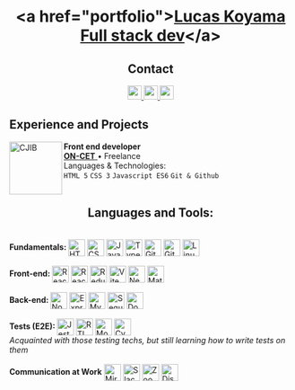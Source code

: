 <h1 align="center">
  &lta href="portfolio"&gt<a href="https://portfolio.lucaskoyama.vercel.app/">Lucas Koyama Full stack dev</a>&lt/a&gt
</h1>

<h2 align="center">Contact</h2>
<div align="center" dir="auto">
  <a href="https://wa.me/5519995405067">
    <img src="https://img.shields.io/badge/WhatsApp-25D366?style=for-the-badge&logo=whatsapp&logoColor=white" height="25" data-canonical-src="https://img.shields.io/badge/-Gmail-%23333?style=for-the-badge&amp;logo=gmail&amp;logoColor=white" style="max-width: 100%;" />
  </a>
  <a href="https://www.linkedin.com/in/lucas-koyama/" rel="nofollow">
    <img src="https://img.shields.io/badge/LinkedIn-0077B5?style=for-the-badge&logo=linkedin&logoColor=white" height="25" data-canonical-src="https://img.shields.io/badge/-Gmail-%23333?style=for-the-badge&amp;logo=gmail&amp;logoColor=white" height="25" style="max-width: 100%;" />
  </a>
  <a href="mailto:lucaskoyamahhh@gmail.com">
    <img src="https://img.shields.io/badge/Gmail-D14836?style=for-the-badge&logo=gmail&logoColor=white" height="25" style="max-width: 100%;" />
  </a>
</div>

<h2>Experience and Projects</h2>

<p dir="auto"><a href="https://www.oncet.com.br/" rel="nofollow"><img align="left" height="94px" width="94px" alt="CJIB" src="https://www.oncet.com.br/images/favicon.png" style="max-width: 100%;"></a></p>
<p dir="auto">
  <strong>Front end developer</strong> <br>
  <a href="https://www.oncet.com.br/" rel="nofollow">
    <strong>ON-CET</strong>
  </a> • Freelance <br>
  Languages &amp; Technologies: <br/> <code>HTML 5</code> <code>CSS 3</code> <code>Javascript ES6</code> <code>Git & Github</code>  <br>
  <br>
</p>

<h2 align="center">Languages and Tools:</h2>
<div align="start" dir="auto">
  <br>
  <strong>Fundamentals: </strong>
  <a href="https://developer.mozilla.org/en-US/docs/Web/HTML" rel="nofollow"><img align="center" alt="HTML" height="30" src="https://camo.githubusercontent.com/d63d473e728e20a286d22bb2226a7bf45a2b9ac6c72c59c0e61e9730bfe4168c/68747470733a2f2f696d672e736869656c64732e696f2f62616467652f48544d4c352d4533344632363f7374796c653d666f722d7468652d6261646765266c6f676f3d68746d6c35266c6f676f436f6c6f723d7768697465" data-canonical-src="https://img.shields.io/badge/HTML5-E34F26?style=for-the-badge&amp;logo=html5&amp;logoColor=white" style="max-width: 100%;"></a>
  <a href="https://developer.mozilla.org/en-US/docs/Web/CSS" rel="nofollow"><img align="center" alt="CSS" height="30" src="https://camo.githubusercontent.com/3a0f693cfa032ea4404e8e02d485599bd0d192282b921026e89d271aaa3d7565/68747470733a2f2f696d672e736869656c64732e696f2f62616467652f435353332d3135373242363f7374796c653d666f722d7468652d6261646765266c6f676f3d63737333266c6f676f436f6c6f723d7768697465" data-canonical-src="https://img.shields.io/badge/CSS3-1572B6?style=for-the-badge&amp;logo=css3&amp;logoColor=white" style="max-width: 100%;"></a>
  <a href="https://developer.mozilla.org/en-US/docs/Web/JavaScript" rel="nofollow"><img align="center" alt="JavaScript" height="30" src="https://camo.githubusercontent.com/9d07c04bdd98c662d5df9d4e1cc1de8446ffeaebca330feb161f1fb8e1188204/68747470733a2f2f696d672e736869656c64732e696f2f62616467652f4a6176615363726970742d4637444631453f7374796c653d666f722d7468652d6261646765266c6f676f3d6a617661736372697074266c6f676f436f6c6f723d626c61636b" data-canonical-src="https://img.shields.io/badge/JavaScript-F7DF1E?style=for-the-badge&amp;logo=javascript&amp;logoColor=black" style="max-width: 100%;"></a>
  <a href="https://www.typescriptlang.org/" rel="nofollow"><img align="center" alt="TypeScript" height="30" src="https://camo.githubusercontent.com/6cf9abe9d706421df40ff4feff208a5728df2b77f9eb21f24d09df00a0d69203/68747470733a2f2f696d672e736869656c64732e696f2f62616467652f547970655363726970742d3030374143433f7374796c653d666f722d7468652d6261646765266c6f676f3d74797065736372697074266c6f676f436f6c6f723d7768697465" data-canonical-src="https://img.shields.io/badge/TypeScript-007ACC?style=for-the-badge&amp;logo=typescript&amp;logoColor=white" style="max-width: 100%;"></a>
    <a href="https://git-scm.com/doc" rel="nofollow"><img align="center" alt="Git" height="30" src="https://camo.githubusercontent.com/b79abd03f64d1f015ce8ddd3b3a6b52ee25fe62aef6d1ce5da71d08c0dcde297/68747470733a2f2f696d672e736869656c64732e696f2f62616467652f4769742d4533344632363f7374796c653d666f722d7468652d6261646765266c6f676f3d676974266c6f676f436f6c6f723d7768697465" data-canonical-src="https://img.shields.io/badge/Git-E34F26?style=for-the-badge&amp;logo=git&amp;logoColor=white" style="max-width: 100%;"></a>
  <a href="https://github.com/" rel="nofollow"><img align="center" alt="GitHub" height="30" src="https://camo.githubusercontent.com/fbc3df79ffe1a99e482b154b29262ecbb10d6ee4ed22faa82683aa653d72c4e1/68747470733a2f2f696d672e736869656c64732e696f2f62616467652f4769744875622d3130303030303f7374796c653d666f722d7468652d6261646765266c6f676f3d676974687562266c6f676f436f6c6f723d7768697465" data-canonical-src="https://img.shields.io/badge/GitHub-100000?style=for-the-badge&logo=github&logoColor=white" style="max-width: 100%;"></a>
  <img align="center" alt="Linux" height="30" src="https://camo.githubusercontent.com/878e15b4f7576e844856dc60d855ba0587d3d2bc56211fbe69734ebccb13b068/68747470733a2f2f696d672e736869656c64732e696f2f62616467652f4c696e75782d4643433632343f7374796c653d666f722d7468652d6261646765266c6f676f3d6c696e7578266c6f676f436f6c6f723d626c61636b" data-canonical-src="https://img.shields.io/badge/Linux-FCC624?style=for-the-badge&amp;logo=linux&amp;logoColor=black" style="max-width: 100%;">
  <br>
  
  <br>
  <strong>Front-end: </strong>
  <a href="https://react.dev/" rel="nofollow"><img align="center" alt="React" height="30" src="https://camo.githubusercontent.com/268ac512e333b69600eb9773a8f80b7a251f4d6149642a50a551d4798183d621/68747470733a2f2f696d672e736869656c64732e696f2f62616467652f52656163742d3230323332413f7374796c653d666f722d7468652d6261646765266c6f676f3d7265616374266c6f676f436f6c6f723d363144414642" data-canonical-src="https://img.shields.io/badge/React-20232A?style=for-the-badge&amp;logo=react&amp;logoColor=61DAFB" style="max-width: 100%;"></a>
  <a href="https://reactrouter.com/en/main" rel="nofollow"><img align="center" alt="React-router" height="30" src="https://camo.githubusercontent.com/4f9d20f3a284d2f6634282f61f82a62e99ee9906537dc9859decfdc9efbb51ec/68747470733a2f2f696d672e736869656c64732e696f2f62616467652f52656163745f526f757465722d4341343234353f7374796c653d666f722d7468652d6261646765266c6f676f3d72656163742d726f75746572266c6f676f436f6c6f723d7768697465" data-canonical-src="https://img.shields.io/badge/React_Router-CA4245?style=for-the-badge&amp;logo=react-router&amp;logoColor=white" style="max-width: 100%;"></a>
  <a href="https://redux.js.org/" rel="nofollow"><img align="center" alt="Redux" height="30" src="https://camo.githubusercontent.com/6908bc5919e46cd787b8e5117f092f5ed37da82e8bd602e6339060ea0fff722c/68747470733a2f2f696d672e736869656c64732e696f2f62616467652f52656475782d3539334438383f7374796c653d666f722d7468652d6261646765266c6f676f3d7265647578266c6f676f436f6c6f723d7768697465" data-canonical-src="https://img.shields.io/badge/Redux-593D88?style=for-the-badge&amp;logo=redux&amp;logoColor=white" style="max-width: 100%;"></a>
  <a href="https://vitejs.dev/" rel="nofollow"><img align="center" alt="Vite" height="30" src="https://camo.githubusercontent.com/a6d8d36938723d10c583712f831eeca2144cc6e20f9493ce998cca15c0d04826/68747470733a2f2f696d672e736869656c64732e696f2f62616467652f766974652d2532333634364346462e7376673f7374796c653d666f722d7468652d6261646765266c6f676f3d76697465266c6f676f436f6c6f723d7768697465" data-canonical-src="https://img.shields.io/badge/vite-%23646CFF.svg?style=for-the-badge&amp;logo=vite&amp;logoColor=white" style="max-width: 100%;"></a>
  <a target="_blank" rel="nofollow" href="https://nextjs.org/"><img align="center" alt="Next" height="30" src="https://camo.githubusercontent.com/3a092edcd6d57d9bd83ad74ba2cce29b6963102d3aa479817b75bcd60a304aab/68747470733a2f2f696d672e736869656c64732e696f2f62616467652f6e6578742532306a732d3030303030303f7374796c653d666f722d7468652d6261646765266c6f676f3d6e657874646f746a73266c6f676f436f6c6f723d7768697465" data-canonical-src="https://img.shields.io/badge/next%20js-000000?style=for-the-badge&amp;logo=nextdotjs&amp;logoColor=white" style="max-width: 100%;"></a>
  <a href="https://mui.com/" rel="nofollow"><img align="center" alt="MaterialUI" height="30" src="https://camo.githubusercontent.com/1eb36d14501371162c4572130c4148595e523a3cabf4144c73dda77e7557c813/68747470733a2f2f696d672e736869656c64732e696f2f62616467652f4d55492d2532333030383143422e7376673f7374796c653d666f722d7468652d6261646765266c6f676f3d6d7569266c6f676f436f6c6f723d7768697465" data-canonical-src="https://img.shields.io/badge/MUI-%230081CB.svg?style=for-the-badge&amp;logo=mui&amp;logoColor=white" style="max-width: 100%;"></a>
  <br>
  
  <br>
  <strong>Back-end: </strong>
  <a href="https://nodejs.org/en" rel="nofollow"><img align="center" alt="NodeJS" height="30" src="https://camo.githubusercontent.com/7d7b100e379663ee40a20989e6c61737e6396c1dafc3a7c6d2ada8d4447eb0e4/68747470733a2f2f696d672e736869656c64732e696f2f62616467652f6e6f64652e6a732d3644413535463f7374796c653d666f722d7468652d6261646765266c6f676f3d6e6f64652e6a73266c6f676f436f6c6f723d7768697465" data-canonical-src="https://img.shields.io/badge/node.js-6DA55F?style=for-the-badge&amp;logo=node.js&amp;logoColor=white" style="max-width: 100%;"></a>
  <a href="https://expressjs.com/" rel="nofollow"><img align="center" alt="ExpressJS" height="30" src="https://camo.githubusercontent.com/8286a45a106e1a3c07489f83a38159981d888518a740b59c807ffc1b7b1e2f7b/68747470733a2f2f696d672e736869656c64732e696f2f62616467652f657870726573732e6a732d2532333430346435392e7376673f7374796c653d666f722d7468652d6261646765266c6f676f3d65787072657373266c6f676f436f6c6f723d253233363144414642" data-canonical-src="https://img.shields.io/badge/express.js-%23404d59.svg?style=for-the-badge&amp;logo=express&amp;logoColor=%2361DAFB" style="max-width: 100%;"></a>
  <a href="https://dev.mysql.com/doc/" rel="nofollow"><img align="center" alt="MySQL" height="30" src="https://camo.githubusercontent.com/918fce8d50581bd97b7133e677a78ed2cad14f970522f219daaeb6d1c81060e1/68747470733a2f2f696d672e736869656c64732e696f2f62616467652f6d7973716c2d2532333030662e7376673f7374796c653d666f722d7468652d6261646765266c6f676f3d6d7973716c266c6f676f436f6c6f723d7768697465" data-canonical-src="https://img.shields.io/badge/mysql-%2300f.svg?style=for-the-badge&amp;logo=mysql&amp;logoColor=white" style="max-width: 100%;"></a>
  <a href="https://sequelize.org/" rel="nofollow"><img align="center" alt="Sequelize" height="30" src="https://camo.githubusercontent.com/6c50eb6f911b1bcb4c0b790fb5e908bf896c525685839fa802c41349dcd1c8bf/68747470733a2f2f696d672e736869656c64732e696f2f62616467652f53657175656c697a652d3532423045373f7374796c653d666f722d7468652d6261646765266c6f676f3d53657175656c697a65266c6f676f436f6c6f723d7768697465" data-canonical-src="https://img.shields.io/badge/Sequelize-52B0E7?style=for-the-badge&amp;logo=Sequelize&amp;logoColor=white" style="max-width: 100%;"></a>
  <a href="https://docs.docker.com/" rel="nofollow"><img align="center" alt="Docker" height="30" src="https://camo.githubusercontent.com/6b7f701cf0bea42833751b754688f1a27b6090fdf90bf2b226addff01be817f0/68747470733a2f2f696d672e736869656c64732e696f2f62616467652f646f636b65722d2532333064623765642e7376673f7374796c653d666f722d7468652d6261646765266c6f676f3d646f636b6572266c6f676f436f6c6f723d7768697465" data-canonical-src="https://img.shields.io/badge/docker-%230db7ed.svg?style=for-the-badge&amp;logo=docker&amp;logoColor=white" style="max-width: 100%;"></a>
  <br>

  <br>
  <strong>Tests (E2E): </strong>
  <a href="https://jestjs.io/docs/getting-started" rel="nofollow"><img align="center" alt="Jest" height="30" src="https://camo.githubusercontent.com/50192f803c169b9d425e740281b58ae35c954c51fc57b9b068453a1934dfcef0/68747470733a2f2f692e696d6775722e636f6d2f574c4c365369492e706e67" data-canonical-src="https://i.imgur.com/WLL6SiI.png" style="max-width: 100%;"></a>
  <a href="https://testing-library.com/docs/react-testing-library/intro/" rel="nofollow"><img align="center" alt="RTL" height="30" src="https://camo.githubusercontent.com/1b37a34990de4066db9a9d10404501493c326460b31bc671e13ff1fb725829b3/68747470733a2f2f692e696d6775722e636f6d2f53535a476643372e706e67" data-canonical-src="https://i.imgur.com/SSZGfC7.png" style="max-width: 100%;"></a>
  <a href="https://mochajs.org/" rel="nofollow"><img align="center" alt="Mocha" height="30" src="https://camo.githubusercontent.com/46e44694ec7a20834156ecc84bc22d07041edc0de17202b343f2d99d43b4ba9b/68747470733a2f2f696d672e736869656c64732e696f2f62616467652f2d6d6f6368612d2532333844363734383f7374796c653d666f722d7468652d6261646765266c6f676f3d6d6f636861266c6f676f436f6c6f723d7768697465" data-canonical-src="https://img.shields.io/badge/-mocha-%238D6748?style=for-the-badge&amp;logo=mocha&amp;logoColor=white" style="max-width: 100%;"></a>
  <a href="https://www.cypress.io/" rel="nofollow"><img align="center" alt="Cypress" height="30" src="https://camo.githubusercontent.com/89c8d004671c2e98b238442d0a79401aeb7a612c69f3a337baa0a3435a65b676/68747470733a2f2f696d672e736869656c64732e696f2f62616467652f437970726573732d3137323032433f7374796c653d666f722d7468652d6261646765266c6f676f3d63797072657373266c6f676f436f6c6f723d7768697465" data-canonical-src="https://img.shields.io/badge/Cypress-17202C?style=for-the-badge&logo=cypress&logoColor=white" style="max-width: 100%;"></a>
  <br>
  <em>Acquainted with those testing techs, but still learning how to write tests on them</em>
  <br>
  
  <br>
  <strong>Communication at Work</strong>
  <a href="https://miro.com/" rel="nofollow"><img align="center" alt="Miro" height="30" src="https://camo.githubusercontent.com/1dc2db4a48e02b49611035123bd404668d7dfb21186e4d937674f7cf19825d42/68747470733a2f2f696d672e736869656c64732e696f2f62616467652f4d69726f2d4637433932323f7374796c653d666f722d7468652d6261646765266c6f676f3d4d69726f266c6f676f436f6c6f723d303530303336" data-canonical-src="https://img.shields.io/badge/Miro-F7C922?style=for-the-badge&amp;logo=Miro&amp;logoColor=050036" style="max-width: 100%;"></a>
  <a href="https://slack.com/" rel="nofollow"><img align="center" alt="Slack" height="30" src="https://camo.githubusercontent.com/870d2945e15dde83583f64ea1f3f4471702e45bf30fa884412da74cb7731ae42/68747470733a2f2f696d672e736869656c64732e696f2f62616467652f536c61636b2d3441313534423f7374796c653d666f722d7468652d6261646765266c6f676f3d736c61636b266c6f676f436f6c6f723d7768697465" data-canonical-src="https://img.shields.io/badge/Slack-4A154B?style=for-the-badge&amp;logo=slack&amp;logoColor=white" style="max-width: 100%;"></a>
  <a href="https://zoom.us/" rel="nofollow"><img align="center" alt="Zoom" height="30" src="https://camo.githubusercontent.com/c6c90c4d74d5fad08da3e2c31c556ea8a8b45a6bd5756b6e49111d9825cde56f/68747470733a2f2f696d672e736869656c64732e696f2f62616467652f5a6f6f6d2d3244384346463f7374796c653d666f722d7468652d6261646765266c6f676f3d7a6f6f6d266c6f676f436f6c6f723d7768697465" data-canonical-src="https://img.shields.io/badge/Zoom-2D8CFF?style=for-the-badge&amp;logo=zoom&amp;logoColor=white" style="max-width: 100%;"></a>
  <a href="https://discord.com/" rel="nofollow"><img align="center" alt="Discord" height="30" src="https://camo.githubusercontent.com/f868f43f3c084669121e55e633ca5c3e11d382872ab7db663789f5c736c71a43/68747470733a2f2f696d672e736869656c64732e696f2f62616467652f446973636f72642d3538363546323f7374796c653d666f722d7468652d6261646765266c6f676f3d646973636f7264266c6f676f436f6c6f723d7768697465" data-canonical-src="https://img.shields.io/badge/Discord-5865F2?style=for-the-badge&amp;logo=discord&amp;logoColor=white" style="max-width: 100%;"></a>
</div>

<!---
Lucaskoyamah/Lucaskoyamah is a ✨ special ✨ repository because its `README.md` (this file) appears on your GitHub profile.
You can click the Preview link to take a look at your changes.
--->
